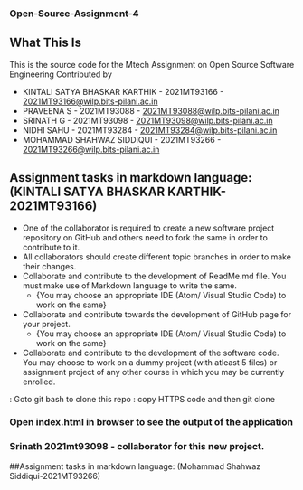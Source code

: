 ### Open-Source-Assignment-4
## What This Is
This is the source code for the Mtech Assignment on Open Source Software Engineering Contributed by
- KINTALI SATYA BHASKAR KARTHIK - 2021MT93166 - 2021MT93166@wilp.bits-pilani.ac.in
- PRAVEENA S - 2021MT93088 - 2021MT93088@wilp.bits-pilani.ac.in
- SRINATH G - 2021MT93098 - 2021MT93098@wilp.bits-pilani.ac.in
- NIDHI SAHU - 2021MT93284 - 2021MT93284@wilp.bits-pilani.ac.in
- MOHAMMAD SHAHWAZ SIDDIQUI - 2021MT93266 - 2021MT93266@wilp.bits-pilani.ac.in

## Assignment tasks in markdown language: (KINTALI SATYA BHASKAR KARTHIK-2021MT93166)

+ One of the collaborator is required to create a new software project repository on GitHub and others need to fork the same in order to contribute to it.
+ All collaborators should create different topic branches in order to make their changes.
+ Collaborate and contribute to the development of ReadMe.md file. You must make use of Markdown language to write the same.
  - {You may choose an appropriate IDE (Atom/ Visual Studio Code) to work on the same}
+ Collaborate and contribute towards the development of GitHub page for your project.
  - {You may choose an appropriate IDE (Atom/ Visual Studio Code) to work on the same}
+ Collaborate and contribute to the development of the software code. You may choose to work on a dummy project (with atleast 5 files) or assignment project of any other course in which you may be currently enrolled.

: Goto git bash to clone this repo
: copy HTTPS code and then git clone <https code>

### Open index.html in browser to see the output of the application

### Srinath 2021mt93098 - collaborator for this new project. 
  
##Assignment tasks in markdown language: (Mohammad Shahwaz Siddiqui-2021MT93266)
  
